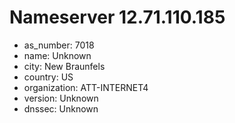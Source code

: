 # Nameserver 12.71.110.185

* as_number: 7018
* name: Unknown
* city: New Braunfels
* country: US
* organization: ATT-INTERNET4
* version: Unknown
* dnssec: Unknown
